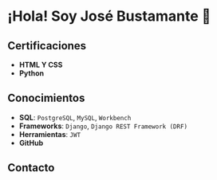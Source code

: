 # ¡Hola! Soy José Bustamante 👋

## Certificaciones
- **HTML Y CSS**
- **Python**

## Conocimientos
- **SQL**: `PostgreSQL`, `MySQL`, `Workbench`
- **Frameworks**: `Django`, `Django REST Framework (DRF)`
- **Herramientas**: `JWT`
- **GitHub**

## Contacto
